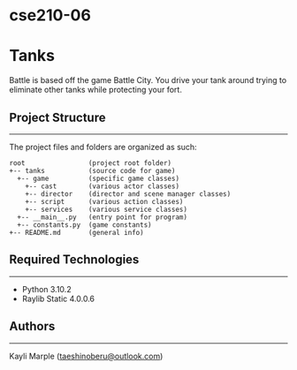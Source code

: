 # cse210-06
# Tanks
Battle is based off the game Battle City. You drive your tank around trying to eliminate other tanks while protecting your fort.

## Project Structure
---
The project files and folders are organized as such:
```
root                (project root folder)
+-- tanks           (source code for game)
  +-- game          (specific game classes)
    +-- cast        (various actor classes)
    +-- director    (director and scene manager classes)
    +-- script      (various action classes)   
    +-- services    (various service classes)
  +-- __main__.py   (entry point for program)
  +-- constants.py  (game constants)
+-- README.md       (general info)
```

## Required Technologies
---
* Python 3.10.2
* Raylib Static 4.0.0.6

## Authors
---
Kayli Marple (taeshinoberu@outlook.com)